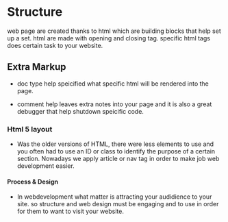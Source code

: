 # Structure 
web page are created thanks to html which are building blocks that help set up a set. html are made with opening and closing tag. specific html tags does certain task to your website.


## Extra Markup
- doc type help speicified what specific html will be rendered into the page. 

- comment help leaves extra notes into your page and it is also a great debugger that help shutdown speicific code.


### Html 5 layout
- Was the older versions of HTML, there were less elements to use and you often had to use an ID or class to identify the purpose of a certain section. Nowadays we apply article or nav tag in order to make job web development easier.



#### Process & Design
- In webdevelopment what matter is attracting your audidience to your site. so structure and web design must be engaging and to use in order for them to want to visit your website.
